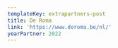 ```yaml
---
templateKey: extrapartners-post
title: De Roma
link: 'https://www.deroma.be/nl/'
yearPartner: 2022
---
```


